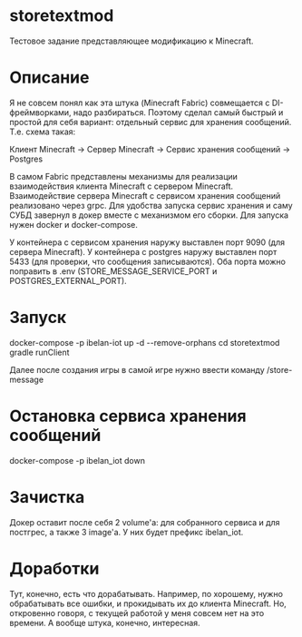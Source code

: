 # storetextmod
Тестовое задание представляющее модификацию к Minecraft.

# Описание
Я не совсем понял как эта штука (Minecraft Fabric) совмещается с DI-фреймворками, надо разбираться. Поэтому сделал самый быстрый и простой для себя вариант: отдельный сервис для хранения сообщений. Т.е. схема такая:

Клиент Minecraft -> Сервер Minecraft -> Сервис хранения сообщений -> Postgres

В самом Fabric представлены механизмы для реализации взаимодействия клиента Minecraft с сервером Minecraft. Взаимодействие сервера Minecraft с сервисом хранения сообщений реализовано через grpc.
Для удобства запуска сервис хранения и саму СУБД завернул в докер вместе с механизмом его сборки.
Для запуска нужен docker и docker-compose.

У контейнера с сервисом хранения наружу выставлен порт 9090 (для сервера Minecraft).
У контейнера с postgres наружу выставлен порт 5433 (для проверки, что сообщения записываются).
Оба порта можно поправить в .env (STORE_MESSAGE_SERVICE_PORT и POSTGRES_EXTERNAL_PORT).

# Запуск
docker-compose -p ibelan-iot up -d --remove-orphans
cd storetextmod
gradle runClient

Далее после создания игры в самой игре нужно ввести команду /store-message

# Остановка сервиса хранения сообщений
docker-compose -p ibelan_iot down

# Зачистка
Докер оставит после себя 2 volume'а: для собранного сервиса и для постгрес, а также 3 image'а. У них будет префикс ibelan_iot.

# Доработки
Тут, конечно, есть что дорабатывать. Например, по хорошему, нужно обрабатывать все ошибки, и прокидывать их до клиента Minecraft. Но, откровенно говоря, с текущей работой у меня совсем нет на это времени.
А вообще штука, конечно, интересная.